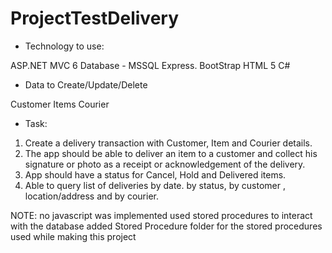 # ProjectTestDelivery

* Technology to use:

ASP.NET MVC 6
Database - MSSQL Express.
BootStrap
HTML 5
C#

* Data to Create/Update/Delete

Customer
Items
Courier

* Task:

1. Create  a delivery transaction with Customer, Item and Courier details.
2. The app should be able to deliver an item to a customer and collect his signature or photo as a receipt or acknowledgement of the delivery.
3. App should have a status for Cancel, Hold and Delivered items.
4. Able to query list of deliveries by date. by status, by customer , location/address and by courier.

NOTE:
no javascript was implemented
used stored procedures to interact with the database
added Stored Procedure folder for the stored procedures used while making this project

